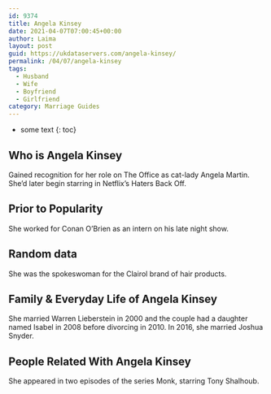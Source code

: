 ```yaml
---
id: 9374
title: Angela Kinsey
date: 2021-04-07T07:00:45+00:00
author: Laima
layout: post
guid: https://ukdataservers.com/angela-kinsey/
permalink: /04/07/angela-kinsey
tags:
  - Husband
  - Wife
  - Boyfriend
  - Girlfriend
category: Marriage Guides
---
```


* some text
{: toc}


## Who is Angela Kinsey
                  
                  
                  
Gained recognition for her role on The Office as cat-lady Angela Martin. She&#8217;d later begin starring in Netflix&#8217;s Haters Back Off.
                  
              
            
              
            
                
                
                
## Prior to Popularity
                  
                  
                  
She worked for Conan O&#8217;Brien as an intern on his late night show.
                  
              
            
              
            
                
                
                
## Random data
                  
                  
                  
She was the spokeswoman for the Clairol brand of hair products.
                  
              
            
              
            
                
                
                
## Family & Everyday Life of Angela Kinsey
                  
                  
                  
She married Warren Lieberstein in 2000 and the couple had a daughter named Isabel in 2008 before divorcing in 2010. In 2016, she married Joshua Snyder.
                  
              
            
              
            
                
                
                
## People Related With Angela Kinsey
                  
                  
                  
She appeared in two episodes of the series Monk, starring Tony Shalhoub.
                  
              
            
              
            
                
              
            
              
              
            
            
              
            
          
          
          